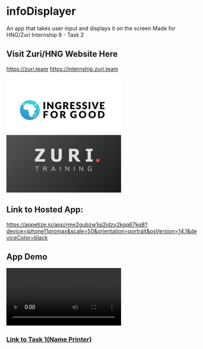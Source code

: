 # infoDisplayer

An app that takes user input and displays it on the screen
Made for HNG/Zuri Internship 8 - Task 2 

## Visit Zuri/HNG Website Here
https://zuri.team
https://internship.zuri.team

![I4G](https://github.com/ucwealth/infoDisplayer/blob/main/ingressive-logo-300x300.jpg)

## Link to Hosted App:
https://appetize.io/app/rme2gubzw1qj2jdzy2kqq67kq8?device=iphone11promax&scale=50&orientation=portrait&osVersion=14.1&deviceColor=black

## 

## App Demo
![Demo](https://github.com/ucwealth/infoDisplayer/blob/main/Screen%20Recording%202021-08-20%20at%2013.07.50.mov)

### [Link to Task 1(Name Printer)](https://github.com/ucwealth/infoDisplayer/blob/main/printName.dart)

